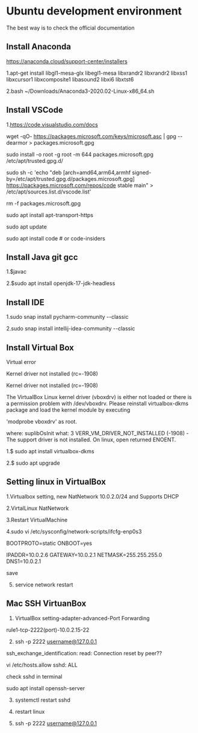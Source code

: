 # Ubuntu development environment

The best way is to check the official documentation


## Install Anaconda

https://anaconda.cloud/support-center/installers

1.apt-get install libgl1-mesa-glx libegl1-mesa libxrandr2 libxrandr2 libxss1 libxcursor1 libxcomposite1 libasound2 libxi6 libxtst6

2.bash ~/Downloads/Anaconda3-2020.02-Linux-x86_64.sh



## Install VSCode

1.https://code.visualstudio.com/docs

wget -qO- https://packages.microsoft.com/keys/microsoft.asc | gpg --dearmor > packages.microsoft.gpg

sudo install -o root -g root -m 644 packages.microsoft.gpg /etc/apt/trusted.gpg.d/

sudo sh -c 'echo "deb [arch=amd64,arm64,armhf signed-by=/etc/apt/trusted.gpg.d/packages.microsoft.gpg] https://packages.microsoft.com/repos/code stable main" > /etc/apt/sources.list.d/vscode.list'

rm -f packages.microsoft.gpg

sudo apt install apt-transport-https

sudo apt update

sudo apt install code # or code-insiders


## Install Java git gcc

1.$javac

2.$sudo apt install openjdk-17-jdk-headless

## Install IDE

1.sudo snap install pycharm-community --classic

2.sudo snap install intellij-idea-community --classic


## Install Virtual Box

Virtual error

Kernel driver not installed (rc=-1908)

Kernel driver not installed (rc=-1908)

The VirtualBox Linux kernel driver (vboxdrv) is either not loaded or there is a permission problem with /dev/vboxdrv. 
Please reinstall virtualbox-dkms package and load the kernel module by executing

'modprobe vboxdrv'
as root.

where: suplibOsInit what: 3 VERR_VM_DRIVER_NOT_INSTALLED (-1908) - The support driver is not installed. On linux, open returned ENOENT.


1.$ sudo apt install virtualbox-dkms

2.$ sudo apt upgrade


## Setting linux in VirtualBox

1.Virtualbox setting, new NatNetwork 10.0.2.0/24 and Supports DHCP

2.VirtalLinux NatNetwork

3.Restart VirtualMachine

4.sudo vi /etc/sysconfig/network-scripts/ifcfg-enp0s3

BOOTPROTO=static
ONBOOT=yes

IPADDR=10.0.2.6
GATEWAY=10.0.2.1
NETMASK=255.255.255.0
DNS1=10.0.2.1

save

5. service network restart


## Mac SSH VirtuanBox

1. VirtualBox  setting-adapter-advanced-Port Forwarding

rule1-tcp-2222(port)-10.0.2.15-22

2. ssh -p 2222 username@127.0.0.1

ssh_exchange_identification: read: Connection reset by peer??

vi /etc/hosts.allow
sshd: ALL

check sshd in terminal

sudo apt install openssh-server

3. systemctl restart sshd

4. restart linux

5. ssh -p 2222 username@127.0.0.1


